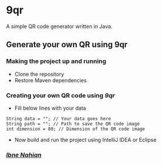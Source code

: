 # 9qr
A simple QR code generator written in Java.

## Generate your own QR using 9qr

### Making the project up and running

- Clone the repository
- Restore Maven dependencies

### Creating your own QR code using _9qr_

- Fill below lines with your data

```
String data = ""; // Your data goes here
String path = ""; // Path to save the QR code image
int dimension = 80; // Dimension of the QR code image
```

- Now build and run the project using IntelliJ IDEA or Eclipse

### _[Ibne Nahian](https://www.upwork.com/freelancers/~01ded0be5baccfa296)_
